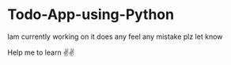 # Todo-App-using-Python

Iam currently working on it does any feel any mistake plz let know 

Help me to learn ✌✌
